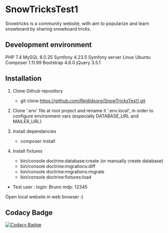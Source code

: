 # SnowTricksTest1

Snowtricks is a community website, with aim to popularize and learn snowboard by sharing snowboard tricks.

## Development environment
PHP 7.4
MySQL 8.0.25
Symfony 4.23.5
Symfony server
Linux Ubuntu 
Composer 1.11.99
Bootstrap 4.6.0
jQuery 3.5.1

## Installation

1. Clone Github repository

	- git clone https://github.com/Reididsorg/SnowTricksTest1.git

2. Clone '.env' file at root project and rename it '.env.local', in order to configure environment vars (especially DATABASE_URL and MAILER_URL)

3. Install dependancies

	- composer install

4. Install fixtures

	- bin/console doctrine:database:create (or manually create database)
	- bin/console doctrine:migrations:diff
	- bin/console doctrine:migrations:migrate
	- bin/console doctrine:fixtures:load

- Test user : 
  login: Bruno
  mdp: 12345

Open local website in web browser :)

## Codacy Badge
[![Codacy Badge](https://app.codacy.com/project/badge/Grade/789ea9a0b64d4f088b2f627e00e9bc7e)](https://www.codacy.com/gh/Reididsorg/SnowTricksTest1/dashboard?utm_source=github.com&amp;utm_medium=referral&amp;utm_content=Reididsorg/SnowTricksTest1&amp;utm_campaign=Badge_Grade)
